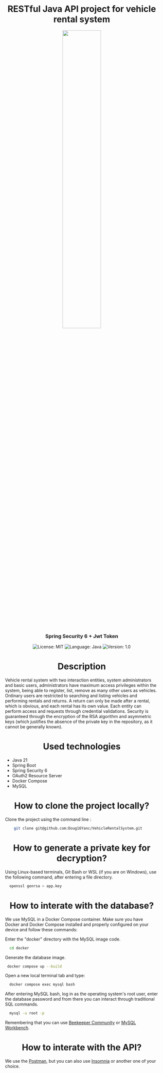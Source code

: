 <h1 align="center" width="100%">RESTful Java API project for vehicle rental system</h1>

<p align="center" width="100%">
    <img width="50%" src="https://github.com/Doug16Yanc/VehicleRentalSystem/assets/129301271/1787a58c-b203-4de1-b30f-530af45639e7"> 
</p>


<h3 align="center">
  Spring Security 6 + Jwt Token
</h3>

<p align="center">

  <img alt="License: MIT" src="https://img.shields.io/badge/license-MIT-%2304D361">
  <img alt="Language: Java" src="https://img.shields.io/badge/language-java-green">
  <img alt="Version: 1.0" src="https://img.shields.io/badge/version-1.0-yellowgreen">

</p>

<h1 align="center" width="100%"> Description </h1>

<p>
  Vehicle rental system with two interaction entities, system administrators and basic users, administrators have maximum access privileges within the system, being able to register, list, remove as many other users as vehicles.
  Ordinary users are restricted to searching and listing vehicles and performing rentals and returns. A return can only be made after a rental, which is obvious, and each rental has its own value. Each entity can perform access 
  and requests through credential validations. Security is guaranteed through the encryption of the RSA algorithm and asymmetric keys (which justifies the absence of the private key in the repository, as it cannot be generally known).
</p>

<h1 align="center" width="100%"> Used technologies </h1>


* Java 21
* Spring Boot
* Spring Security 6
* OAuth2 Resource Server
* Docker Compose
* MySQL 

<h1 align="center" width="100%"> How to clone the project locally? </h1>

<p>
  Clone the project using the command line :

  
```bash
    git clone git@github.com:Doug16Yanc/VehicleRentalSystem.git
```
  
</p>
<h1 align="center" width="100%"> How to generate a private key for decryption? </h1>

<p>
Using Linux-based terminals, Git Bash or WSL (if you are on Windows), use the following command, after entering a file directory.

```bash
  openssl genrsa > app.key
```
</p>


<h1 align="center" width="100%"> How to interate with the database? </h1>

<p>
  We use MySQL in a Docker Compose container. Make sure you have Docker and Docker Compose installed and properly configured on your device and follow these commands:


Enter the "docker" directory with the MySQL image code.
  
```bash
  cd docker
```

Generate the database image.

```bash
 docker compose up --build
```

Open a new local terminal tab and type:

```bash
  docker compose exec mysql bash
```
After entering MySQL bash, log in as the operating system's root user, enter the database password and from there you can interact through traditional SQL commands.

```bash
  mysql -u root -p
```

Remembering that you can use [Beekeeper Community](https://github.com/beekeeper-studio/beekeeper-studio/releases/tag/v4.1.13) or [MySQL Workbench](https://www.mysql.com/products/workbench/).

</p>

<h1 align="center" width="100%"> How to interate with the API? </h1>

<p>
  
  We use the [Postman](https://www.postman.com/), but you can also use [Insomnia](https://insomnia.rest/download) or another one of your choice.
  
</p>

